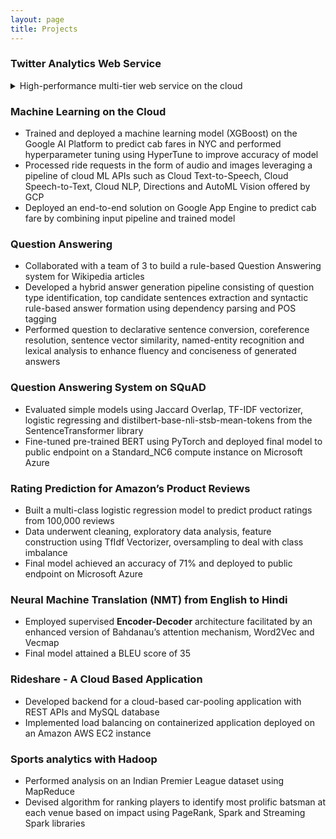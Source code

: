 ```yaml
---
layout: page
title: Projects
---
```


### Twitter Analytics Web Service

<details><summary>High-performance multi-tier web service on the cloud</summary>

* Worked in a team of 3 to build an application that recommends similar Twitter users  
* Designed an efficient and fault-tolerant web tier consisting of 3 microservices using Amazon EKS with managed node groups to handle high loads (~tens of thousands of RPS) under a constrained budget  
* Performed ETL on a large Twitter data set (~1 TB) using Apache Spark on the Azure Databricks platform and deployed storage tier on an AWS RDS MySQL instance   
* Automated service deployment using eksctl, Terraform and helm charts   
* Ranked 5th in terms of performance/cost ratio in a live test spanning ~3 hrs   
</details>


### Machine Learning on the Cloud
- Trained and deployed a machine learning model (XGBoost) on the Google AI Platform to predict cab fares in NYC and performed hyperparameter tuning using HyperTune to improve accuracy of model 
- Processed ride requests in the form of audio and images leveraging a pipeline of cloud ML APIs such as Cloud Text-to-Speech, Cloud Speech-to-Text, Cloud NLP, Directions and AutoML Vision offered by GCP 
- Deployed an end-to-end solution on Google App Engine to predict cab fare by combining input pipeline and trained model

### Question Answering
- Collaborated with a team of 3 to build a rule-based Question Answering system for Wikipedia articles 
- Developed a hybrid answer generation pipeline consisting of question type identification, top candidate sentences extraction and syntactic rule-based answer formation using dependency parsing and POS tagging 
- Performed question to declarative sentence conversion, coreference resolution, sentence vector similarity, named-entity recognition and lexical analysis to enhance fluency and conciseness of generated answers

### Question Answering System on SQuAD
- Evaluated simple models using Jaccard Overlap, TF-IDF vectorizer, logistic regressing and distilbert-base-nli-stsb-mean-tokens from the SentenceTransformer library 
- Fine-tuned pre-trained BERT using PyTorch and deployed final model to public endpoint on a Standard_NC6
compute instance on Microsoft Azure

### Rating Prediction for Amazon’s Product Reviews
- Built a multi-class logistic regression model to predict product ratings from 100,000 reviews 
- Data underwent cleaning, exploratory data analysis, feature construction using TfIdf Vectorizer, oversampling  to deal with class imbalance 
- Final model achieved an accuracy of 71% and deployed to public endpoint on Microsoft Azure

### Neural Machine Translation (NMT) from English to Hindi 				  

- Employed supervised __Encoder-Decoder__ architecture facilitated by an enhanced version of Bahdanau’s attention mechanism, Word2Vec and Vecmap
- Final model attained a BLEU score of 35

### Rideshare - A Cloud Based Application

- Developed backend for a cloud-based car-pooling application with REST APIs and MySQL database 
- Implemented load balancing on containerized application deployed on an Amazon AWS EC2 instance

### Sports analytics with Hadoop
- Performed analysis on an Indian Premier League dataset using MapReduce 
- Devised algorithm for ranking players to identify most prolific batsman at each venue based on impact using
PageRank, Spark and Streaming Spark libraries
